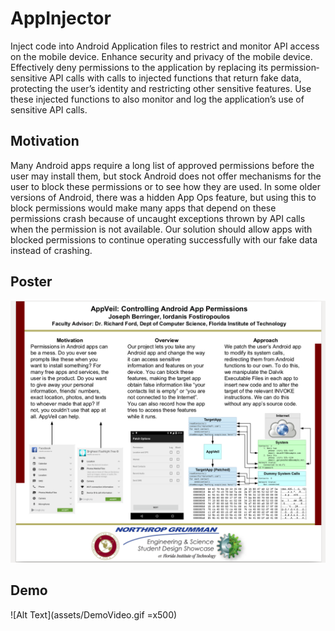 # AppInjector

Inject code into Android Application files to restrict and monitor API access on the mobile device.
Enhance security and privacy of the mobile device. Effectively deny permissions to the application by
replacing its permission­sensitive API calls with calls to injected functions that return fake data,
protecting the user’s identity and restricting other sensitive features. Use these injected functions to also
monitor and log the application’s use of sensitive API calls.

## Motivation
Many Android apps require a long list of approved permissions before the user may install them, but
stock Android does not offer mechanisms for the user to block these permissions or to see how they
are used. In some older versions of Android, there was a hidden App Ops feature, but using this to
block permissions would make many apps that depend on these permissions crash because of uncaught
exceptions thrown by API calls when the permission is not available. Our solution should allow apps
with blocked permissions to continue operating successfully with our fake data instead of crashing.

## Poster

<p align="center">
  <img src="assets/Poster.png">
</p>

## Demo

![Alt Text](assets/DemoVideo.gif =x500)
